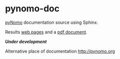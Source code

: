 # pynomo-doc
[pyNomo](https://github.com/lefakkomies/pynomo) documentation source using Sphinx. 

Results [web pages](http://lefakkomies.github.io/pynomo-doc/index.html) and a
[pdf document](https://github.com/lefakkomies/pynomo-doc/raw/gh-pages/pynomo_doc.pdf).

***Under development***

Alternative place of documentation http://pynomo.org 